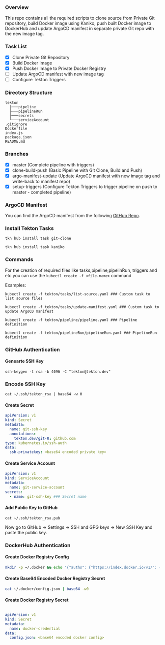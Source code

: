 ### Overview

This repo contains all the required scripts to clone source from Private Git repository, build Docker image using Kaniko, push built Docker image to DockerHub and update ArgoCD manifest in separate private Git repo with the new image tag.

### Task List

- [x] Clone Private Git Repository
- [x] Build Docker Image
- [x] Push Docker Image to Private Docker Registry
- [ ] Update ArgoCD manifest with new image tag
- [ ] Configure Tekton Triggers

### Directory Structure

```
tekton 
  ├───pipeline
  ├───pipelineRun
  ├───secrets
  └───serviceAccount
.gitignore
Dockerfile
index.js
package.json
README.md
```

### Branches

- [x] master (Complete pipeline with triggers)
- [x] clone-build-push (Basic Pipeline with Git Clone, Build and Push)
- [x] argo-manifest-update (Update ArgoCD manifest with new image tag and write-back to manifest repo)
- [x] setup-triggers (Configure Tekton Triggers to trigger pipeline on push to master - completed pipeline)

### ArgoCD Manifest

You can find the ArgoCD manifest from the following <a href="https://github.com/dinushchathurya/tekton-manifest">GitHub Repo</a>.

### Install Tekton Tasks

```
tkn hub install task git-clone

tkn hub install task kaniko
```

### Commands

For the creation of required files like tasks,pipeline,pipelinRun, triggers and etc you can use the `kubectl create -f <file-name>` command.

Examples: 
```
kubectl create -f tekton/tasks/list-source.yaml ### Custom task to list source files

kubectl create -f tekton/tasks/update-manifest.yaml ### Custom task to update ArgoCD manifest

kubectl create -f tekton/pipeline/pipeline.yaml ### Pipeline definition

kubectl create -f tekton/pipelineRun/pipelineRun.yaml ### PipelineRun definition
``` 

### GitHub Authentication

#### Genearte SSH Key

```
ssh-keygen -t rsa -b 4096 -C "tekton@tekton.dev"
```

### Encode SSH Key

```
cat ~/.ssh/tekton_rsa | base64 -w 0
```

#### Create Secret

```yaml
apiVersion: v1
kind: Secret
metadata:
  name: git-ssh-key
  annotations:
    tekton.dev/git-0: github.com
type: kubernetes.io/ssh-auth
data:
  ssh-privatekey: <base64 encoded private key>
```

#### Create Service Account

```yaml
apiVersion: v1
kind: ServiceAccount
metadata:
  name: git-service-account
secrets:
  - name: git-ssh-key ### Secret name
```

#### Add Public Key to GitHub

```
cat ~/.ssh/tekton_rsa.pub
``` 

Now go to GitHub -> Settings -> SSH and GPG keys -> New SSH Key and paste the public key.

### DockerHub Authentication

#### Create Docker Registry Config

```bash
mkdir -p ~/.docker && echo '{"auths": {"https://index.docker.io/v1/": {"username": "", "password": "", "email": ""}}}' > ~/.docker/config.json
```

#### Create Base64 Encoded Docker Registry Secret

```bash
cat ~/.docker/config.json | base64 -w0
``` 

#### Create Docker Registry Secret

```yaml

apiVersion: v1
kind: Secret
metadata:
  name: docker-credential
data:
  config.json: <base64 encoded docker config>
```